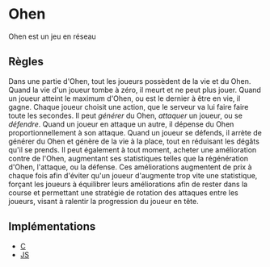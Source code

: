 # Ohen
Ohen est un jeu en réseau

## Règles
Dans une partie d'Ohen, tout les joueurs possèdent de la vie et du Ohen. 
Quand la vie d'un joueur tombe à zéro, il meurt et ne peut plus jouer.
Quand un joueur atteint le maximum d'Ohen, ou est le dernier à être en vie, il gagne.
Chaque joueur choisit une action, que le serveur va lui faire faire toute les secondes.
Il peut *générer* du Ohen, *attaquer* un joueur, ou se *défendre*.
Quand un joueur en attaque un autre, il dépense du Ohen proportionnellement à son attaque.
Quand un joueur se défends, il arrète de générer du Ohen et génère de la vie à la place, tout en réduisant les dégâts qu'il se prends.
Il peut également à tout moment, acheter une amélioration contre de l'Ohen, augmentant ses statistiques telles que la régénération d'Ohen, l'attaque, ou la défense.
Ces améliorations augmentent de prix à chaque fois afin d'éviter qu'un joueur d'augmente trop vite une statistique, forçant les joueurs à équilibrer leurs améliorations afin de rester dans la course et permettant une stratégie de rotation des attaques entre les joueurs, visant à ralentir la progression du joueur en tête.

## Implémentations

- [C](ohen-c/README.md)
- [JS](ohen-js/README.md)